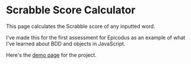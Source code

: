 Scrabble Score Calculator
=========================

This page calculates the Scrabble score of any inputted word.

I've made this for the first assessment for Epicodus as an example of what I've learned about BDD and objects in JavaScript.

Here's the [demo page](http://nrbernard.com/scrabble-score/) for the project.
